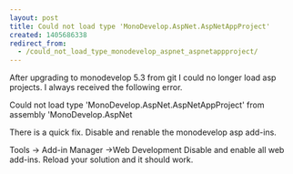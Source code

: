 ```yaml
---
layout: post
title: Could not load type 'MonoDevelop.AspNet.AspNetAppProject'
created: 1405686338
redirect_from:
  - /could_not_load_type_monodevelop_aspnet_aspnetappproject/
---
```

After upgrading to monodevelop 5.3 from git I could no longer load asp projects.  I always received the following error.

Could not load type 'MonoDevelop.AspNet.AspNetAppProject' from assembly 'MonoDevelop.AspNet

There is a quick fix.  Disable and renable the monodevelop asp add-ins.

Tools -> Add-in Manager ->Web Development
Disable and enable all web add-ins.  Reload your solution and it should work.
